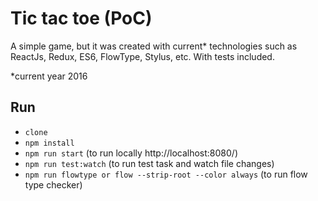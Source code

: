 # Tic tac toe (PoC)

A simple game, but it was created with current\* technologies such as ReactJs, Redux, ES6, FlowType, Stylus, etc. With tests included.

*current year 2016

## Run
* `clone`
* `npm install`
* `npm run start` (to run locally http://localhost:8080/)
* `npm run test:watch` (to run test task and watch file changes)
* `npm run flowtype or flow --strip-root --color always` (to run flow type checker)